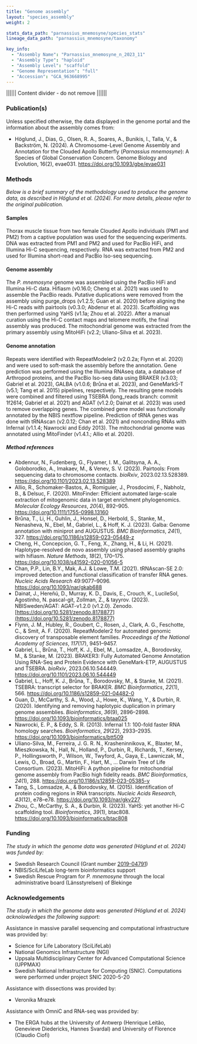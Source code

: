```yaml
---
title: "Genome assembly"
layout: "species_assembly"
weight: 2

stats_data_path: "parnassius_mnemosyne/species_stats"
lineage_data_path: "parnassius_mnemosyne/taxonomy"

key_info:
  - "Assembly Name": "Parnassius_mnemosyne_n_2023_11"
  - "Assembly Type": "haploid"
  - "Assembly Level": "scaffold"
  - "Genome Representation": "full"
  - "Accession": "GCA_963668995"
---
```


|||||| Content divider - do not remove ||||||

### Publication(s)

Unless specified otherwise, the data displayed in the genome portal and the information about the assembly comes from:

- Höglund, J., Dias, G., Olsen, R. A., Soares, A., Bunikis, I., Talla, V., & Backström, N. (2024). A Chromosome-Level Genome Assembly and Annotation for the Clouded Apollo Butterfly (*Parnassius mnemosyne*): A Species of Global Conservation Concern. Genome Biology and Evolution, 16(2), evae031. <https://doi.org/10.1093/gbe/evae031>

### Methods
*Below is a brief summary of the methodology used to produce the genome data, as described in Höglund et al. (2024). For more details, please refer to the original publication.*

#### Samples
Thorax muscle tissue from two female Clouded Apollo individuals (PM1 and PM2) from a captive population was used for the sequencing experiments. DNA was extracted from PM1 and PM2 and used for PacBio HiFi, and Illumina Hi-C sequencing, respectively. RNA was extracted from PM2 and used for Illumina short-read and PacBio Iso-seq sequencing.

#### Genome assembly

The *P. mnemosyne* genome was assembled using the PacBio HiFi and Illumina Hi-C data. Hifiasm (v0.16.0; Cheng et al. 2021) was used to assemble the PacBio reads. Putative duplications were removed from the assembly using purge_drops (v1.2.5; Guan et al. 2020) before aligning the Hi-C reads with pairtools (v0.3.0; Abdenur et al. 2023). Scaffolding was then performed using YaHS (v1.1a; Zhou et al. 2022). After a manual curation using the Hi-C contact maps and telomere motifs, the final assembly was produced. The mitochondrial genome was extracted from the primary assembly using MitoHiFi (v2.2; Uliano-Silva et al. 2023).

#### Genome annotation

Repeats were identified with RepeatModeler2 (v2.0.2a; Flynn et al. 2020) and were used to soft-mask the assembly before the annotation. Gene prediction was performed using the Illumina RNAseq data, a database of Arthropod proteins, and the PacBio Iso-seq data using BRAKER (v3.03; Gabriel et al. 2023), GALBA (v1.0.6; Brůna et al. 2023), and GeneMarkS-T (v5.1; Tang et al. 2015) pipelines, respectively. The resulting gene models were combined and filtered using TSEBRA (long_reads branch: commit 1f2614; Gabriel et al. 2021) and AGAT (v1.2.0; Dainat et al. 2023) was used to remove overlapping genes. The combined gene model was functionally annotated by the NBIS nextflow pipeline. Prediction of tRNA genes was done with tRNAscan (v2.0.12; Chan et al. 2021) and nonconding RNAs with Infernal (v1.1.4; Nawrocki and Eddy 2013). The mitochondrial genome was annotated using MitoFinder (v1.4.1.; Allio et al. 2020).

##### Method references
- Abdennur, N., Fudenberg, G., Flyamer, I. M., Galitsyna, A. A., Goloborodko, A., Imakaev, M., & Venev, S. V. (2023). Pairtools: From sequencing data to chromosome contacts. _bioRxiv_, 2023.02.13.528389. https://doi.org/10.1101/2023.02.13.528389
- Allio, R., Schomaker-Bastos, A., Romiguier, J., Prosdocimi, F., Nabholz, B., & Delsuc, F. (2020). MitoFinder: Efficient automated large-scale extraction of mitogenomic data in target enrichment phylogenomics. _Molecular Ecology Resources_, _20_(4), 892–905. https://doi.org/10.1111/1755-0998.13160
- Brůna, T., Li, H., Guhlin, J., Honsel, D., Herbold, S., Stanke, M., Nenasheva, N., Ebel, M., Gabriel, L., & Hoff, K. J. (2023). Galba: Genome annotation with miniprot and AUGUSTUS. _BMC Bioinformatics_, _24_(1), 327. https://doi.org/10.1186/s12859-023-05449-z
- Cheng, H., Concepcion, G. T., Feng, X., Zhang, H., & Li, H. (2021). Haplotype-resolved de novo assembly using phased assembly graphs with hifiasm. _Nature Methods_, _18_(2), 170–175. https://doi.org/10.1038/s41592-020-01056-5
- Chan, P.P., Lin, B.Y., Mak, A.J. & Lowe, T.M. (2021). tRNAscan-SE 2.0: improved detection and functional classification of transfer RNA genes. *Nucleic Acids Research* 49:9077–9096. https://doi.org/10.1093/nar/gkab688
- Dainat, J., Hereñú, D., Murray,  K. D., Davis, E., Crouch, K., LucileSol, Agostinho, N. pascal-git, Zollman, Z., & tayyrov. (2023). NBISweden/AGAT: AGAT-v1.2.0 (v1.2.0). Zenodo. [https://doi.org/10.5281/zenodo.8178877](https://doi.org/10.5281/zenodo.8178877)
- Flynn, J. M., Hubley, R., Goubert, C., Rosen, J., Clark, A. G., Feschotte, C., & Smit, A. F. (2020). RepeatModeler2 for automated genomic discovery of transposable element families. _Proceedings of the National Academy of Sciences_, _117_(17), 9451–9457.
- Gabriel, L., Brůna, T., Hoff, K. J., Ebel, M., Lomsadze, A., Borodovsky, M., & Stanke, M. (2023). BRAKER3: Fully Automated Genome Annotation Using RNA-Seq and Protein Evidence with GeneMark-ETP, AUGUSTUS and TSEBRA. _bioRxiv_, 2023.06.10.544449. https://doi.org/10.1101/2023.06.10.544449
- Gabriel, L., Hoff, K. J., Brůna, T., Borodovsky, M., & Stanke, M. (2021). TSEBRA: transcript selector for BRAKER. _BMC Bioinformatics_, _22_(1), 566. https://doi.org/10.1186/s12859-021-04482-0
- Guan, D., McCarthy, S. A., Wood, J., Howe, K., Wang, Y., & Durbin, R. (2020). Identifying and removing haplotypic duplication in primary genome assemblies. _Bioinformatics_, _36_(9), 2896–2898. https://doi.org/10.1093/bioinformatics/btaa025
- Nawrocki, E. P., & Eddy, S. R. (2013). Infernal 1.1: 100-fold faster RNA homology searches. _Bioinformatics_, _29_(22), 2933–2935. https://doi.org/10.1093/bioinformatics/btt509
- Uliano-Silva, M., Ferreira, J. G. R. N., Krasheninnikova, K., Blaxter, M., Mieszkowska, N., Hall, N., Holland, P., Durbin, R., Richards, T., Kersey, P., Hollingsworth, P., Wilson, W., Twyford, A., Gaya, E., Lawniczak, M., Lewis, O., Broad, G., Martin, F., Hart, M., … Darwin Tree of Life Consortium. (2023). MitoHiFi: A python pipeline for mitochondrial genome assembly from PacBio high fidelity reads. _BMC Bioinformatics_, _24_(1), 288. https://doi.org/10.1186/s12859-023-05385-y
- Tang, S., Lomsadze, A., & Borodovsky, M. (2015). Identification of protein coding regions in RNA transcripts. _Nucleic Acids Research_, _43_(12), e78–e78. https://doi.org/10.1093/nar/gkv227
- Zhou, C., McCarthy, S. A., & Durbin, R. (2023). YaHS: yet another Hi-C scaffolding tool. _Bioinformatics_, _39_(1), btac808. https://doi.org/10.1093/bioinformatics/btac808


### Funding
*The study in which the genome data was generated (Höglund et al. 2024) was funded by:*

- Swedish Research Council (Grant number [2019-04791](https://www.vr.se/english/swecris.html#/project/2019-04791_VR))
- NBIS/SciLifeLab long-term bioinformatics support
- Swedish Rescue Program for *P. mnemosyne* through the local administrative board (Länsstyrelsen) of Blekinge

### Acknowledgements

*The study in which the genome data was generated (Höglund et al. 2024) acknolowledges the following support:*

Assistance in massive parallel sequencing and computational infrastructure was provided by:
- Science for Life Laboratory (SciLifeLab) 
- National Genomics Infrastructure (NGI)
- Uppsala Multidisciplinary Center for Advanced Computational Science (UPPMAX) 
- Swedish National Infrastructure for Computing (SNIC). Computations were performed under project SNIC 2020-5-20

Assistance with dissections was provided by:
- Veronika Mrazek 

Assistance with OmniC and RNA-seq was provided by:
- The ERGA hubs at the University of Antwerp (Henrique Leitão, Genevieve Diedericks, Hannes Svardal) and University of Florence (Claudio Ciofi)